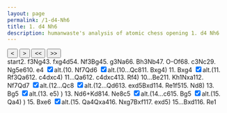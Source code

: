 ```yaml
---
layout: page
permalink: /1-d4-Nh6
title: 1. d4 Nh6
description: humanwaste's analysis of atomic chess opening 1. d4 Nh6
---
```

<body>
  <div class="gamecontainer selected">
    <div id="game0" style="display: flex; flex-direction: column;">
      <div id="board0" class="boardcontainer"></div>
      <div class="noselect">
        <input class="back" id="back0" type="button" value="<">
        <input class="forward" id="forward0" type="button" value=">">
        <input class="backback" id="backback0" type="button" value="<<">
        <input class="forwardforward" id="forwardforward0" type="button" value=">>">
      </div>
    </div>
    <div class="move-list game0 scroller" id="board0variation">
      <span class="move" id="board0move0">start</span><span class="move" id="board0move1">2. f3</span><span class="move" id="board0move2"><span class="figurine">N</span>g4</span><span class="move" id="board0move3">3. fxg4</span><span class="move" id="board0move4">d5</span><span class="move" id="board0move5">4. <span class="figurine">N</span>f3</span><span class="move" id="board0move6"><span class="figurine">B</span>g4</span><span class="move" id="board0move7">5. g3</span><span class="move" id="board0move8"><span class="figurine">N</span>a6</span><span class="move" id="board0move9">6. <span class="figurine">B</span>h3</span><span class="move" id="board0move10"><span class="figurine">N</span>b4</span><span class="move" id="board0move11">7. O-O</span><span class="move" id="board0move12">f6</span><span class="move" id="board0move13">8. c3</span><span class="move" id="board0move14"><span class="figurine">N</span>c2</span><span class="move" id="board0move15">9. <span class="figurine">N</span>g5</span><span class="move" id="board0move16">e6</span><span class="move" id="board0move17">10. e4</span>
    <input type="checkbox" id="checkbox0-17" class="toggler" checked/><label for="checkbox0-17">alt.</label>(<span class="game0 variation" id="board0variation17"><span class="move" id="board0move17-0">10. <span class="figurine">N</span>f7</span><span class="move" id="board0move17-1"><span class="figurine">Q</span>d6</span>
    <input type="checkbox" id="checkbox0-17-1" class="toggler" checked/><label for="checkbox0-17-1">alt.</label>(<span class="game0 variation" id="board0variation17-1"><span class="move" id="board0move17-1-0">10...<span class="figurine">Q</span>c8</span><span class="move" id="board0move17-1-1">11. <span class="figurine">B</span>xg4</span></span>)
    <span class="move" id="board0move17-2">11. <span class="figurine">B</span>xg4</span>
    <input type="checkbox" id="checkbox0-17-2" class="toggler" checked/><label for="checkbox0-17-2">alt.</label>(<span class="game0 variation" id="board0variation17-2"><span class="move" id="board0move17-2-0">11. <span class="figurine">R</span>f3</span><span class="move" id="board0move17-2-1"><span class="figurine">Q</span>a6</span><span class="move" id="board0move17-2-2">12. c4</span><span class="move" id="board0move17-2-3">dxc4</span></span>)
    <span class="move" id="board0move17-3">11...<span class="figurine">Q</span>a6</span><span class="move" id="board0move17-4">12. c4</span><span class="move" id="board0move17-5">dxc4</span><span class="move" id="board0move17-6">13. <span class="figurine">R</span>f4</span></span>)
    <span class="move" id="board0move18">10...<span class="figurine">B</span>e2</span><span class="move" id="board0move19">11. <span class="figurine">K</span>h1</span><span class="move" id="board0move20"><span class="figurine">N</span>xa1</span><span class="move" id="board0move21">12. <span class="figurine">N</span>f7</span><span class="move" id="board0move22"><span class="figurine">Q</span>d7</span>
    <input type="checkbox" id="checkbox0-22" class="toggler" checked/><label for="checkbox0-22">alt.</label>(<span class="game0 variation" id="board0variation22"><span class="move" id="board0move22-0">12...<span class="figurine">Q</span>c8</span>
    <input type="checkbox" id="checkbox0-22-0" class="toggler" checked/><label for="checkbox0-22-0">alt.</label>(<span class="game0 variation" id="board0variation22-0"><span class="move" id="board0move22-0-0">12...<span class="figurine">Q</span>d6</span><span class="move" id="board0move22-0-1">13. exd5</span><span class="move" id="board0move22-0-2"><span class="figurine">B</span>xd1</span><span class="move" id="board0move22-0-3">14. <span class="figurine">R</span>e1</span><span class="move" id="board0move22-0-4">f5</span><span class="move" id="board0move22-0-5">15. <span class="figurine">N</span>d8</span></span>)
    <span class="move" id="board0move22-1">13. <span class="figurine">B</span>g5</span>
    <input type="checkbox" id="checkbox0-22-1" class="toggler" checked/><label for="checkbox0-22-1">alt.</label>(<span class="game0 variation" id="board0variation22-1"><span class="move" id="board0move22-1-0">13. e5</span></span>)
    </span>)
    <span class="move" id="board0move23">13. <span class="figurine">N</span>d6+</span><span class="move" id="board0move24"><span class="figurine">K</span>d8</span><span class="move" id="board0move25">14. <span class="figurine">N</span>e8</span><span class="move" id="board0move26">c5</span>
    <input type="checkbox" id="checkbox0-26" class="toggler" checked/><label for="checkbox0-26">alt.</label>(<span class="game0 variation" id="board0variation26"><span class="move" id="board0move26-0">14...c6</span><span class="move" id="board0move26-1">15. <span class="figurine">B</span>g5</span>
    <input type="checkbox" id="checkbox0-26-1" class="toggler" checked/><label for="checkbox0-26-1">alt.</label>(<span class="game0 variation" id="board0variation26-1"><span class="move" id="board0move26-1-0">15. <span class="figurine">Q</span>a4</span></span>)
    </span>)
    <span class="move" id="board0move27">15. <span class="figurine">B</span>xe6</span>
    <input type="checkbox" id="checkbox0-27" class="toggler" checked/><label for="checkbox0-27">alt.</label>(<span class="game0 variation" id="board0variation27"><span class="move" id="board0move27-0">15. <span class="figurine">Q</span>a4</span><span class="move" id="board0move27-1"><span class="figurine">Q</span>xa4</span><span class="move" id="board0move27-2">16. <span class="figurine">N</span>xg7</span><span class="move" id="board0move27-3"><span class="figurine">B</span>xf1</span><span class="move" id="board0move27-4">17. exd5</span></span>)
    <span class="move" id="board0move28">15...<span class="figurine">B</span>xd1</span><span class="move" id="board0move29">16. <span class="figurine">R</span>e1</span>
    </div>
  </div>

  <script>
    const numOfBoards = 1
    const fenlist =
    [
      [["rnbqkb1r/pppppppp/7n/8/3P4/8/PPP1PPPP/RNBQKBNR w KQkq - 1 2",null],["rnbqkb1r/pppppppp/7n/8/3P4/5P2/PPP1P1PP/RNBQKBNR b KQkq - 0 2",null],["rnbqkb1r/pppppppp/8/8/3P2n1/5P2/PPP1P1PP/RNBQKBNR w KQkq - 1 3",null],["rnbqkb1r/pppppppp/8/8/3P4/8/PPP1P1PP/RNBQKBNR b KQkq - 0 3",null],["rnbqkb1r/ppp1pppp/8/3p4/3P4/8/PPP1P1PP/RNBQKBNR w KQkq d6 0 4",null],["rnbqkb1r/ppp1pppp/8/3p4/3P4/5N2/PPP1P1PP/RNBQKB1R b KQkq - 1 4",null],["rn1qkb1r/ppp1pppp/8/3p4/3P2b1/5N2/PPP1P1PP/RNBQKB1R w KQkq - 2 5",null],["rn1qkb1r/ppp1pppp/8/3p4/3P2b1/5NP1/PPP1P2P/RNBQKB1R b KQkq - 0 5",null],["r2qkb1r/ppp1pppp/n7/3p4/3P2b1/5NP1/PPP1P2P/RNBQKB1R w KQkq - 1 6",null],["r2qkb1r/ppp1pppp/n7/3p4/3P2b1/5NPB/PPP1P2P/RNBQK2R b KQkq - 2 6",null],["r2qkb1r/ppp1pppp/8/3p4/1n1P2b1/5NPB/PPP1P2P/RNBQK2R w KQkq - 3 7",null],["r2qkb1r/ppp1pppp/8/3p4/1n1P2b1/5NPB/PPP1P2P/RNBQ1RK1 b kq - 4 7",null],["r2qkb1r/ppp1p1pp/5p2/3p4/1n1P2b1/5NPB/PPP1P2P/RNBQ1RK1 w kq - 0 8",null],["r2qkb1r/ppp1p1pp/5p2/3p4/1n1P2b1/2P2NPB/PP2P2P/RNBQ1RK1 b kq - 0 8",null],["r2qkb1r/ppp1p1pp/5p2/3p4/3P2b1/2P2NPB/PPn1P2P/RNBQ1RK1 w kq - 1 9",null],["r2qkb1r/ppp1p1pp/5p2/3p2N1/3P2b1/2P3PB/PPn1P2P/RNBQ1RK1 b kq - 2 9",null],["r2qkb1r/ppp3pp/4pp2/3p2N1/3P2b1/2P3PB/PPn1P2P/RNBQ1RK1 w kq - 0 10",null],["r2qkb1r/ppp3pp/4pp2/3p2N1/3PP1b1/2P3PB/PPn4P/RNBQ1RK1 b kq e3 0 10",[["r2qkb1r/ppp2Npp/4pp2/3p4/3P2b1/2P3PB/PPn1P2P/RNBQ1RK1 b kq - 1 10",null],["r3kb1r/ppp2Npp/3qpp2/3p4/3P2b1/2P3PB/PPn1P2P/RNBQ1RK1 w kq - 2 11",[["r1q1kb1r/ppp2Npp/4pp2/3p4/3P2b1/2P3PB/PPn1P2P/RNBQ1RK1 w kq - 2 11",null],["r1q1kb1r/ppp2Npp/4pp2/3p4/3P4/2P3P1/PPn1P2P/RNBQ1RK1 b kq - 0 11",null]]],["r3kb1r/ppp2Npp/3qpp2/3p4/3P4/2P3P1/PPn1P2P/RNBQ1RK1 b kq - 0 11",[["r3kb1r/ppp2Npp/3qpp2/3p4/3P2b1/2P2RPB/PPn1P2P/RNBQ2K1 b kq - 3 11",null],["r3kb1r/ppp2Npp/q3pp2/3p4/3P2b1/2P2RPB/PPn1P2P/RNBQ2K1 w kq - 4 12",null],["r3kb1r/ppp2Npp/q3pp2/3p4/2PP2b1/5RPB/PPn1P2P/RNBQ2K1 b kq - 0 12",null],["r3kb1r/ppp2Npp/q3pp2/8/3P2b1/5RPB/PPn1P2P/RNBQ2K1 w kq - 0 13",null]]],["r3kb1r/ppp2Npp/q3pp2/3p4/3P4/2P3P1/PPn1P2P/RNBQ1RK1 w kq - 1 12",null],["r3kb1r/ppp2Npp/q3pp2/3p4/2PP4/6P1/PPn1P2P/RNBQ1RK1 b kq - 0 12",null],["r3kb1r/ppp2Npp/q3pp2/8/3P4/6P1/PPn1P2P/RNBQ1RK1 w kq - 0 13",null],["r3kb1r/ppp2Npp/q3pp2/8/3P1R2/6P1/PPn1P2P/RNBQ2K1 b kq - 1 13",null]]],["r2qkb1r/ppp3pp/4pp2/3p2N1/3PP3/2P3PB/PPn1b2P/RNBQ1RK1 w kq - 1 11",null],["r2qkb1r/ppp3pp/4pp2/3p2N1/3PP3/2P3PB/PPn1b2P/RNBQ1R1K b kq - 2 11",null],["r2qkb1r/ppp3pp/4pp2/3p2N1/3PP3/2P3PB/PP2b2P/2BQ1R1K w kq - 0 12",null],["r2qkb1r/ppp2Npp/4pp2/3p4/3PP3/2P3PB/PP2b2P/2BQ1R1K b kq - 1 12",null],["r3kb1r/pppq1Npp/4pp2/3p4/3PP3/2P3PB/PP2b2P/2BQ1R1K w kq - 2 13",[["r1q1kb1r/ppp2Npp/4pp2/3p4/3PP3/2P3PB/PP2b2P/2BQ1R1K w kq - 2 13",[["r3kb1r/ppp2Npp/3qpp2/3p4/3PP3/2P3PB/PP2b2P/2BQ1R1K w kq - 2 13",null],["r3kb1r/ppp2Npp/4pp2/8/3P4/2P3PB/PP2b2P/2BQ1R1K b kq - 0 13",null],["r3kb1r/ppp2Npp/4pp2/8/3P4/2P3PB/PP5P/5R1K w kq - 0 14",null],["r3kb1r/ppp2Npp/4pp2/8/3P4/2P3PB/PP5P/4R2K b kq - 1 14",null],["r3kb1r/ppp2Npp/4p3/5p2/3P4/2P3PB/PP5P/4R2K w kq - 0 15",null],["r2Nkb1r/ppp3pp/4p3/5p2/3P4/2P3PB/PP5P/4R2K b kq - 1 15",null]]],["r1q1kb1r/ppp2Npp/4pp2/3p2B1/3PP3/2P3PB/PP2b2P/3Q1R1K b kq - 3 13",[["r1q1kb1r/ppp2Npp/4pp2/3pP3/3P4/2P3PB/PP2b2P/2BQ1R1K b kq - 0 13",null]]]]],["r3kb1r/pppq2pp/3Npp2/3p4/3PP3/2P3PB/PP2b2P/2BQ1R1K b kq - 3 13",null],["r2k1b1r/pppq2pp/3Npp2/3p4/3PP3/2P3PB/PP2b2P/2BQ1R1K w - - 4 14",null],["r2kNb1r/pppq2pp/4pp2/3p4/3PP3/2P3PB/PP2b2P/2BQ1R1K b - - 5 14",null],["r2kNb1r/pp1q2pp/4pp2/2pp4/3PP3/2P3PB/PP2b2P/2BQ1R1K w - c6 0 15",[["r2kNb1r/pp1q2pp/2p1pp2/3p4/3PP3/2P3PB/PP2b2P/2BQ1R1K w - - 0 15",null],["r2kNb1r/pp1q2pp/2p1pp2/3p2B1/3PP3/2P3PB/PP2b2P/3Q1R1K b - - 1 15",[["r2kNb1r/pp1q2pp/2p1pp2/3p4/Q2PP3/2P3PB/PP2b2P/2B2R1K b - - 1 15",null]]]]],["r2kNb1r/pp4pp/5p2/2pp4/3PP3/2P3P1/PP2b2P/2BQ1R1K b - - 0 15",[["r2kNb1r/pp1q2pp/4pp2/2pp4/Q2PP3/2P3PB/PP2b2P/2B2R1K b - - 1 15",null],["r2kNb1r/pp4pp/4pp2/2pp4/3PP3/2P3PB/PP2b2P/2B2R1K w - - 0 16",null],["r2k4/pp5p/4pp2/2pp4/3PP3/2P3PB/PP2b2P/2B2R1K b - - 0 16",null],["r2k4/pp5p/4pp2/2pp4/3PP3/2P3PB/PP5P/2B4K w - - 0 17",null],["r2k4/pp5p/4pp2/2p5/3P4/2P3PB/PP5P/2B4K b - - 0 17",null]]],["r2kNb1r/pp4pp/5p2/2pp4/3PP3/2P3P1/PP5P/5R1K w - - 0 16",null],["r2kNb1r/pp4pp/5p2/2pp4/3PP3/2P3P1/PP5P/4R2K b - - 1 16",null]]
      ,
      
    ]

    var arrows = [
      {"16":[["e2-e4","17"],["g5-f7","17-0"]],"21":[["d8-d7","22"],["d8-c8","22-0"],["d8-d6","22-0-0"]],"25":[["c7-c5","26"],["c7-c6","26-0"]],"26":[["h3-e6","27"],["d1-a4","27-0"]],"17-0":[["d8-d6","17-1"],["d8-c8","17-1-0"]],"17-1":[["h3-g4","17-2"],["f1-f3","17-2-0"]],"22-0":[["c1-g5","22-1"],["e4-e5","22-1-0"]],"26-0":[["c1-g5","26-1"],["d1-a4","26-1-0"]]}
      ,
      
    ]

    var theme = "newspaper"

    function instantiateBoards(n) {
      // insert chessboards in n boardcontainers board0, board1, ...
      let boards = []
      for(let i = 0; i < n; i++) {
        let board = ChessBoard(`board${i}`, {
          pieceTheme: window["pieceThemes"][theme],
          boardTheme: window["boardThemes"][theme],
          position: "start",
          moveSpeed: 38,
          draggable: false,
          showNotation: false,
        })
        boards.push(board)
      }
      return boards
    }

    var boards = instantiateBoards(numOfBoards)
    var cursors = new Array(numOfBoards)
    var leaderlines = new Array(numOfBoards)
    for (let i = 0; i < numOfBoards; i++) {
      leaderlines[i] = [];
      cursors[i] = "0";
    }
  </script>
</body>